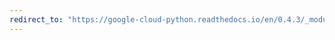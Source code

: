 ```yaml
---
redirect_to: "https://google-cloud-python.readthedocs.io/en/0.4.3/_modules/gcloud/datastore/key.html"
---
```

